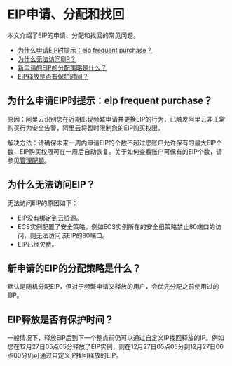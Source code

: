 # EIP申请、分配和找回

本文介绍了EIP的申请、分配和找回的常见问题。

-   [为什么申请EIP时提示：eip frequent purchase？](#section_dm3_h54_7wx)
-   [为什么无法访问EIP？](#section_dk9_ltz_iai)
-   [新申请的EIP的分配策略是什么？](#section_gr9_7ut_dxo)
-   [EIP释放是否有保护时间？](#section_4pa_nt8_hum)

## 为什么申请EIP时提示：eip frequent purchase？

原因：阿里云识别您在近期出现频繁申请并更换EIP的行为，已触发阿里云非正常购买行为安全告警，阿里云将暂时限制您的EIP购买权限。

解决方法：请确保未来一周内申请EIP的个数不超过您账户允许保有的最大EIP个数，EIP购买权限可在一周后自动恢复。关于如何查看账户可保有的EIP个数，请参见[管理配额](/intl.zh-CN/用户指南/管理配额.md)。

## 为什么无法访问EIP？

无法访问EIP的原因如下：

-   EIP没有绑定到云资源。
-   ECS实例配置了安全策略。例如ECS实例所在的安全组策略禁止80端口的访问，则无法访问该EIP的80端口。
-   EIP已经欠费。

## 新申请的EIP的分配策略是什么？

默认是随机分配EIP，但对于频繁申请又释放的用户，会优先分配之前使用过的EIP。

## EIP释放是否有保护时间？

一般情况下，释放EIP后到下一个整点前仍可以通过自定义IP找回释放的IP。例如您在12月27日05点05分释放了EIP实例，则在12月27日05点05分到12月27日06点00分仍可通过自定义IP找回释放的EIP。

